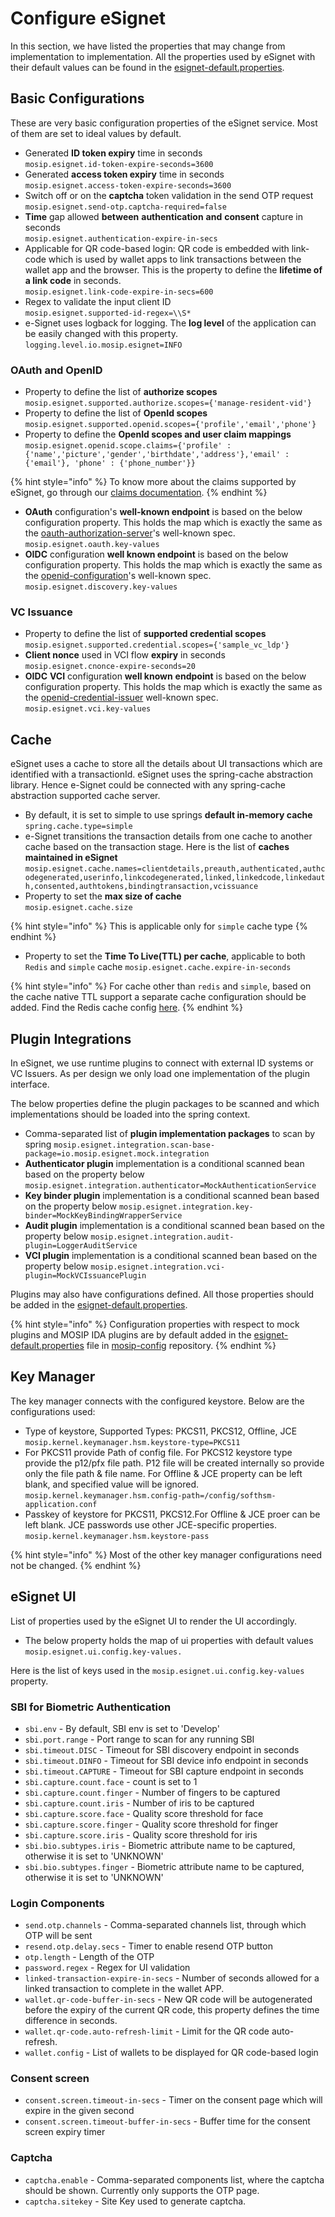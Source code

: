 # Configure eSignet

In this section, we have listed the properties that may change from implementation to implementation. All the properties used by eSignet with their default values can be found in the [esignet-default.properties](https://github.com/mosip/mosip-config/blob/master/esignet-default.properties).

## Basic Configurations

These are very basic configuration properties of the eSignet service. Most of them are set to ideal values by default.

* Generated **ID token expiry** time in seconds\
  `mosip.esignet.id-token-expire-seconds=3600`
* Generated **access token expiry** time in seconds\
  `mosip.esignet.access-token-expire-seconds=3600`
* Switch off or on the **captcha** token validation in the send OTP request\
  `mosip.esignet.send-otp.captcha-required=false`
* **Time** gap allowed **between** **authentication** **and** **consent** capture in seconds\
  `mosip.esignet.authentication-expire-in-secs`
* Applicable for QR code-based login: QR code is embedded with link-code which is used by wallet apps to link transactions between the wallet app and the browser. This is the property to define the **lifetime of a link code** in seconds.\
  `mosip.esignet.link-code-expire-in-secs=600`
* Regex to validate the input client ID\
  `mosip.esignet.supported-id-regex=\\S*`
* e-Signet uses logback for logging. The **log level** of the application can be easily changed with this property.\
  `logging.level.io.mosip.esignet=INFO`

### OAuth and OpenID

* Property to define the list of **authorize scopes**\
  `mosip.esignet.supported.authorize.scopes={'manage-resident-vid'}`
* Property to define the list of **OpenId scopes**\
  `mosip.esignet.supported.openid.scopes={'profile','email','phone'}`
* Property to define the **OpenId scopes and user claim mappings** `mosip.esignet.openid.scope.claims={'profile' : {'name','picture','gender','birthdate','address'},'email' : {'email'}, 'phone' : {'phone_number'}}`

{% hint style="info" %}
To know more about the claims supported by eSignet, go through our [claims documentation](claims.md).
{% endhint %}

* **OAuth** configuration's **well-known endpoint** is based on the below configuration property. This holds the map which is exactly the same as the [oauth-authorization-server](https://www.rfc-editor.org/rfc/rfc8414.html#section-2)'s well-known spec.\
  `mosip.esignet.oauth.key-values`
* **OIDC** configuration **well known endpoint** is based on the below configuration property. This holds the map which is exactly the same as the [openid-configuration](https://openid.net/specs/openid-connect-discovery-1\_0.html#ProviderConfigurationResponse)'s well-known spec. `mosip.esignet.discovery.key-values`

### VC Issuance

* Property to define the list of **supported credential scopes** `mosip.esignet.supported.credential.scopes={'sample_vc_ldp'}`
* **Client nonce** used in VCI flow **expiry** in seconds\
  `mosip.esignet.cnonce-expire-seconds=20`
* **OIDC** **VCI** configuration **well known** **endpoint** is based on the below configuration property. This holds the map which is exactly the same as the [openid-credential-issuer](https://openid.github.io/OpenID4VCI/openid-4-verifiable-credential-issuance-wg-draft.html#name-credential-issuer-metadata) well-known spec.\
  `mosip.esignet.vci.key-values`

## Cache

eSignet uses a cache to store all the details about UI transactions which are identified with a transactionId. eSignet uses the spring-cache abstraction library. Hence e-Signet could be connected with any spring-cache abstraction supported cache server.

* By default, it is set to simple to use springs **default in-memory cache** `spring.cache.type=simple`
* e-Signet transitions the transaction details from one cache to another cache based on the transaction stage. Here is the list of **caches maintained in eSignet**\
  `mosip.esignet.cache.names=clientdetails,preauth,authenticated,authcodegenerated,userinfo,linkcodegenerated,linked,linkedcode,linkedauth,consented,authtokens,bindingtransaction,vcissuance`
* Property to set the **max size of cache**\
  `mosip.esignet.cache.size`

{% hint style="info" %}
This is applicable only for `simple` cache type
{% endhint %}

* Property to set the **Time To Live(TTL) per cache**, applicable to both `Redis` and `simple` cache `mosip.esignet.cache.expire-in-seconds`

{% hint style="info" %}
For cache other than `redis` and `simple`, based on the cache native TTL support a separate cache configuration should be added. Find the Redis cache config [here](https://github.com/mosip/esignet/blob/master/esignet-core/src/main/java/io/mosip/esignet/core/config/RedisCacheConfig.java).
{% endhint %}

## Plugin Integrations

In eSignet, we use runtime plugins to connect with external ID systems or VC Issuers. As per design we only load one implementation of the plugin interface.

The below properties define the plugin packages to be scanned and which implementations should be loaded into the spring context.

* Comma-separated list of **plugin implementation packages** to scan by spring `mosip.esignet.integration.scan-base-package=io.mosip.esignet.mock.integration`
* **Authenticator plugin** implementation is a conditional scanned bean based on the property below\
  `mosip.esignet.integration.authenticator=MockAuthenticationService`
* **Key binder plugin** implementation is a conditional scanned bean based on the property below `mosip.esignet.integration.key-binder=MockKeyBindingWrapperService`
* **Audit plugin** implementation is a conditional scanned bean based on the property below `mosip.esignet.integration.audit-plugin=LoggerAuditService`
* **VCI plugin** implementation is a conditional scanned bean based on the property below `mosip.esignet.integration.vci-plugin=MockVCIssuancePlugin`

Plugins may also have configurations defined. All those properties should be added in the [esignet-default.properties](https://github.com/mosip/mosip-config/blob/master/esignet-default.properties).

{% hint style="info" %}
Configuration properties with respect to mock plugins and MOSIP IDA plugins are by default added in the [esignet-default.properties](https://github.com/mosip/mosip-config/blob/master/esignet-default.properties) file in [mosip-config](https://github.com/mosip/mosip-config/tree/master) repository.
{% endhint %}

## Key Manager

The key manager connects with the configured keystore. Below are the configurations used:

* Type of keystore, Supported Types: PKCS11, PKCS12, Offline, JCE `mosip.kernel.keymanager.hsm.keystore-type=PKCS11`
* For PKCS11 provide Path of config file. For PKCS12 keystore type provide the p12/pfx file path. P12 file will be created internally so provide only the file path & file name. For Offline & JCE property can be left blank, and specified value will be ignored.\
  `mosip.kernel.keymanager.hsm.config-path=/config/softhsm-application.conf`
* Passkey of keystore for PKCS11, PKCS12.For Offline & JCE proer can be left blank. JCE passwords use other JCE-specific properties.\
  `mosip.kernel.keymanager.hsm.keystore-pass`

{% hint style="info" %}
Most of the other key manager configurations need not be changed.
{% endhint %}

## eSignet UI

List of properties used by the eSignet UI to render the UI accordingly.

* The below property holds the map of ui properties with default values `mosip.esignet.ui.config.key-values.`

Here is the list of keys used in the `mosip.esignet.ui.config.key-values` property.

### SBI for Biometric Authentication

* `sbi.env` - By default, SBI env is set to 'Develop'
* `sbi.port.range` - Port range to scan for any running SBI
* `sbi.timeout.DISC` - Timeout for SBI discovery endpoint in seconds
* `sbi.timeout.DINFO` - Timeout for SBI device info endpoint in seconds
* `sbi.timeout.CAPTURE` - Timeout for SBI capture endpoint in seconds
* `sbi.capture.count.face` - count is set to 1
* `sbi.capture.count.finger` - Number of fingers to be captured
* `sbi.capture.count.iris` - Number of iris to be captured
* `sbi.capture.score.face` - Quality score threshold for face
* `sbi.capture.score.finger` - Quality score threshold for finger
* `sbi.capture.score.iris` - Quality score threshold for iris
* `sbi.bio.subtypes.iris` - Biometric attribute name to be captured, otherwise it is set to 'UNKNOWN'
* `sbi.bio.subtypes.finger` - Biometric attribute name to be captured, otherwise it is set to 'UNKNOWN'

### Login Components

* `send.otp.channels` - Comma-separated channels list, through which OTP will be sent
* `resend.otp.delay.secs` - Timer to enable resend OTP button
* `otp.length` - Length of the OTP
* `password.regex` - Regex for UI validation
* `linked-transaction-expire-in-secs` - Number of seconds allowed for a linked transaction to complete in the wallet APP.
* `wallet.qr-code-buffer-in-secs` - New QR code will be autogenerated before the expiry of the current QR code, this property defines the time difference in seconds.
* `wallet.qr-code.auto-refresh-limit` - Limit for the QR code auto-refresh.
* `wallet.config` - List of wallets to be displayed for QR code-based login

### Consent screen

* `consent.screen.timeout-in-secs` - Timer on the consent page which will expire in the given second
* `consent.screen.timeout-buffer-in-secs` - Buffer time for the consent screen expiry timer

### Captcha

* `captcha.enable` - Comma-separated components list, where the captcha should be shown. Currently only supports the OTP page.
* `captcha.sitekey` - Site Key used to generate captcha.
